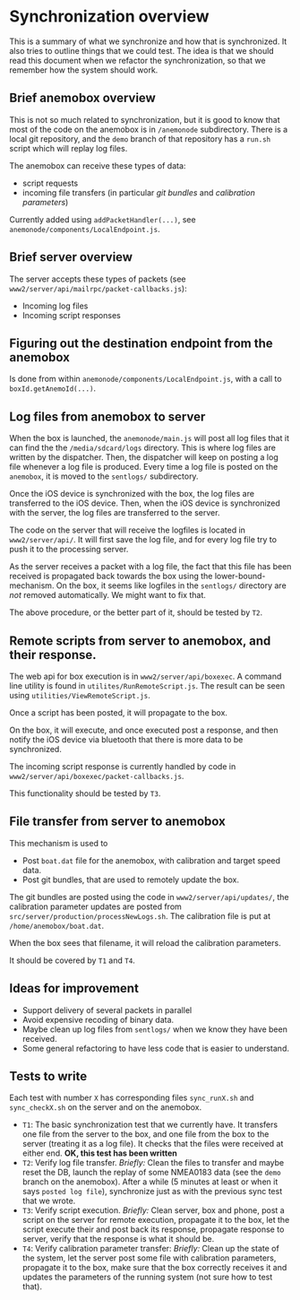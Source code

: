 # Synchronization overview

This is a summary of what we synchronize and how that is synchronized. It also tries to outline things that we could test. The idea is that we should read this document when we refactor the synchronization, so that we remember how the system should work.

## Brief anemobox overview
This is not so much related to synchronization, but it is good to know that most of the code on the anemobox is in ```/anemonode``` subdirectory. There is a local git repository, and the ```demo``` branch of that repository has a ```run.sh``` script which will replay log files.

The anemobox can receive these types of data:
  * script requests
  * incoming file transfers (in particular *git bundles* and *calibration parameters*)

Currently added using ```addPacketHandler(...)```, see ```anemonode/components/LocalEndpoint.js```.

## Brief server overview
The server accepts these types of packets (see ```www2/server/api/mailrpc/packet-callbacks.js```):
  * Incoming log files
  * Incoming script responses

## Figuring out the destination endpoint from the anemobox
Is done from within ```anemonode/components/LocalEndpoint.js```, with a call to ```boxId.getAnemoId(...)```.

## Log files from anemobox to server
When the box is launched, the ```anemonode/main.js``` will post all log files that it can find the the ```/media/sdcard/logs``` directory. This is where log files are written by the dispatcher. Then, the dispatcher will keep on posting a log file whenever a log file is produced. Every time a log file is posted on the ```anemobox```, it is moved to the ```sentlogs/``` subdirectory.

Once the iOS device is synchronized with the box, the log files are transferred to the iOS device. Then, when the iOS device is synchronized with the server, the log files are transferred to the server. 

The code on the server that will receive the logfiles is located in ```www2/server/api/```. It will first save the log file, and for every log file try to push it to the processing server.

As the server receives a packet with a log file, the fact that this file has been received is propagated back towards the box using the lower-bound-mechanism. On the box, it seems like logfiles in the ```sentlogs/``` directory are *not* removed automatically. We might want to fix that.

The above procedure, or the better part of it, should be tested by ```T2```.

## Remote scripts from server to anemobox, and their response.
The web api for box execution is in ```www2/server/api/boxexec```. A command line utility is found in ```utilites/RunRemoteScript.js```. The result can be seen using ```utilities/ViewRemoteScript.js```.

Once a script has been posted, it will propagate to the box.

On the box, it will execute, and once executed post a response, and then notify the iOS device via bluetooth that there is more data to be synchronized.

The incoming script response is currently handled by code in ```www2/server/api/boxexec/packet-callbacks.js```.

This functionality should be tested by ```T3```.

## File transfer from server to anemobox
This mechanism is used to
  * Post ```boat.dat``` file for the anemobox, with calibration and target speed data.
  * Post git bundles, that are used to remotely update the box.

The git bundles are posted using the code in ```www2/server/api/updates/```, the calibration parameter updates are posted from ```src/server/production/processNewLogs.sh```. The calibration file is put at ```/home/anemobox/boat.dat```. 

When the box sees that filename, it will reload the calibration parameters.

It should be covered by ```T1``` and ```T4```.

## Ideas for improvement
  * Support delivery of several packets in parallel
  * Avoid expensive recoding of binary data.
  * Maybe clean up log files from ```sentlogs/``` when we know they have been received.
  * Some general refactoring to have less code that is easier to understand.

## Tests to write
Each test with number ```X``` has corresponding files ```sync_runX.sh``` and ```sync_checkX.sh``` on the server and on the anemobox.

  * ```T1```: The basic synchronization test that we currently have. It transfers one file from the server to the box, and one file from the box to the server (treating it as a log file). It checks that the files were received at either end. **OK, this test has been written**
  * ```T2```: Verify log file transfer. *Briefly:* Clean the files to transfer and maybe reset the DB, launch the replay of some NMEA0183 data (see the ```demo``` branch on the anemobox). After a while (5 minutes at least or when it says ```posted log file```), synchronize just as with the previous sync test that we wrote.
  * ```T3```: Verify script execution. *Briefly:* Clean server, box and phone, post a script on the server for remote execution, propagate it to the box, let the script execute their and post back its response, propagate response to server, verify that the response is what it should be.
  * ```T4```: Verify calibration parameter transfer: *Briefly:* Clean up the state of the system, let the server post some file with calibration parameters, propagate it to the box, make sure that the box correctly receives it and updates the parameters of the running system (not sure how to test that).

